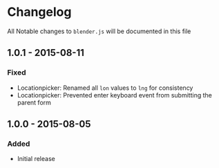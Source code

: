 # Changelog

All Notable changes to `blender.js` will be documented in this file

## 1.0.1 - 2015-08-11

### Fixed
- Locationpicker: Renamed all `lon` values to `lng` for consistency
- Locationpicker: Prevented enter keyboard event from submitting the parent form

## 1.0.0 - 2015-08-05

### Added
- Initial release

